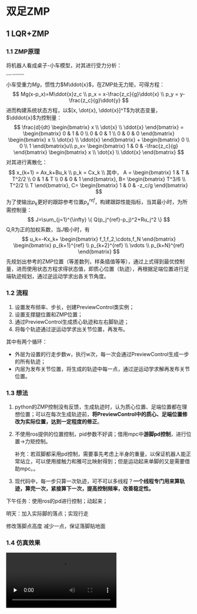 # 双足ZMP

## 1 LQR+ZMP

### 1.1 ZMP原理

将机器人看成桌子-小车模型，对其进行受力分析：

<img src="https://typora-picture-01.oss-cn-shenzhen.aliyuncs.com/image/image-20240128131759197.png" alt="image-20240128131759197" style="zoom:25%;" />

小车受重力$Mg$，惯性力$M\ddot{x}$，在ZMP处无力矩，可得方程：
$$
Mg(x-p_x)=M\ddot{x}z_c \\
p_x = x-\frac{z_c}{g}\ddot{x} \\
p_y = y-\frac{z_c}{g}\ddot{y}
$$
进而构建系统状态方程，以$[x, \dot{x}, \ddot{x}]^T$为状态变量，$\dddot{x}$为控制量：
$$
\frac{d}{dt}
\begin{bmatrix}
x \\
\dot{x} \\
\ddot{x} 
\end{bmatrix} = 
\begin{bmatrix}
0 & 1 & 0 \\
0 & 0 & 1 \\
0 & 0 & 0
\end{bmatrix}
\begin{bmatrix}
x \\
\dot{x} \\
\ddot{x} 
\end{bmatrix}
+
\begin{bmatrix}
0 \\
0 \\
1
\end{bmatrix}u\\
p_x=
\begin{bmatrix}
1 & 0 & -\frac{z_c}{g}
\end{bmatrix}
\begin{bmatrix}
x \\
\dot{x} \\
\ddot{x} 
\end{bmatrix}
$$
对其进行离散化：
$$
x_{k+1} = Ax_k+Bu_k \\
p_k = Cx_k \\ 其中，
A =
\begin{bmatrix}
1 & T & T^2/2 \\
0 & 1 & T \\
0 & 0 & 1
\end{bmatrix},
B=
\begin{bmatrix}
T^3/6 \\
T^2/2 \\
T
\end{bmatrix},
C=
\begin{bmatrix}
1 & 0 & -z_c/g
\end{bmatrix}
$$
为了使输出$p_k$更好的跟踪参考位置$p_x^{ref}$，构建跟踪性能指标，当其最小时，为所需控制量：
$$
J=\sum_{j=1}^{\infty} \{ Q(p_j^{ref}-p_j)^2+Ru_j^2 \}
$$
Q,R为正的加权系数，当$J$极小时，有
$$
u_k=-Kx_k+
\begin{bmatrix}
f_1,f_2,\cdots,f_N
\end{bmatrix}
\begin{bmatrix}
p_{k+1}^{ref} \\ 
p_{k+2}^{ref} \\
\vdots \\
p_{k+N}^{ref}
\end{bmatrix}
$$
先规划出参考的ZMP位置（等差数列，样条插值等等），通过上式得到最优控制量，进而使用状态方程求得状态值，即质心位置（轨迹），再根据足端位置进行足端轨迹规划，通过逆运动学求出各关节角度。

###  1.2 流程

1.  设置发布频率、步长，创建PreviewControl类实例；
2.  设置支撑腿位置和ZMP位置；
3.  通过PreviewControl生成质心轨迹和左右脚轨迹；
4.  将每个轨迹通过逆运动学求出关节位置，再发布。

其中有两个循环：

-   外层为设置的行走步数w，执行w次，每一次会通过PreviewControl生成一步的所有轨迹；
-   内层为发布关节位置，将生成的轨迹中每一点，通过逆运动学求解再发布关节位置。

### 1.3 想法

1.  python的ZMP控制没有反馈，生成轨迹时，认为质心位置、足端位置都在理想位置；可以在每次生成轨迹前，**将PreviewControl中的质心、足端位置修改为实际位置，达到一定程度的修正**。

2.  不使用ros提供的位置控制，pid参数不好调；借用mpc中**游脚pd控制**，进行位置->力矩控制。

    补充：若双脚都采用pd控制，需要事先考虑上半身的重量，以保证机器人能正常站立，可以使用接触力和雅可比映射得到；但是运动起来单脚的又是需要借助mpc。。

3.  现代码中，每一步只算一次轨迹，可不可以多线程？**一个线程专门用来算轨迹，算完一次，紧接算下一次，提高控制频率，改善稳定性。**

下午任务：使用ros的pd进行控制；动起来；

明天：加入实际脚的落点；实现行走

修改落脚点高度 减少一点，保证落脚贴地面

### 1.4 仿真效果

<video id="video" controls="" src="https://typora-picture-01.oss-cn-shenzhen.aliyuncs.com/image/zmp.mp4" preload="none" >



## 2 MPC+ZMP

### 2.1 原理

根据ZMP的状态方程，构建MPC问题，用于跟踪x、y方向的ZMP位置，进而求出质心轨迹。
$$
X = A_{qp}x_0+B_{qp}U \\
Y = A_{qp}'x_0+B_{qp}'U
$$
其中：
$$
A_{qp}=
\begin{bmatrix}
{A} \\ {A}^2 \\ \vdots \\ {A}^k
\end{bmatrix},
B_{qp}=
\begin{bmatrix}
{B} & 0 & 0 & \cdots & 0 \\
{A}{B} & {B} & 0 & \cdots & 0\\
{A}^2{B} & {A}{B} & {B} & \cdots & 0 \\
\vdots & \vdots & \vdots & \ddots & \vdots \\
{A}^{k-1}{B} & {A}^{k-2}{B} & {A}^{k-3}{B} & \cdots & {B} 
\end{bmatrix} \\
A_{qp}'=
\begin{bmatrix}
C{A} \\ C{A}^2 \\ \vdots \\ C{A}^k
\end{bmatrix},
B_{qp}'=
\begin{bmatrix}
C{B} & 0 & 0 & \cdots & 0 \\
C{A}{B} & C{B} & 0 & \cdots & 0\\
C{A}^2{B} & C{A}{B} & C{B} & \cdots & 0 \\
\vdots & \vdots & \vdots & \ddots & \vdots \\
C{A}^{k-1}{B} & C{A}^{k-2}{B} & C{A}^{k-3}{B} & \cdots & C{B} 
\end{bmatrix} 
$$

构建二次规划问题，$R、Q$为权重系数：
$$
\min_{U} \frac{1}{2}U^THU+U^Tf\\
H=2({B_{qp}'}^TQB_{qp}'+R),
f=2{B_{qp}'}^TQ({A_{qp}'}x_0-Y_{ref})
$$
约束条件：

-   x方向：质心位置 速度 均大于0：

$$
\hat{A}_{qp}x_0+\hat{B}_{qp}U>0
$$

-   y方向：质心位置 速度  在一定范围内：

$$
-0.5<\hat{A}_{qp}x_0+\hat{B}_{qp}U<0.5
$$

### 2.2 仿真效果

<video id="video" controls="" src="https://typora-picture-01.oss-cn-shenzhen.aliyuncs.com/image/MPC%2BZMP.mp4" preload="none" >
